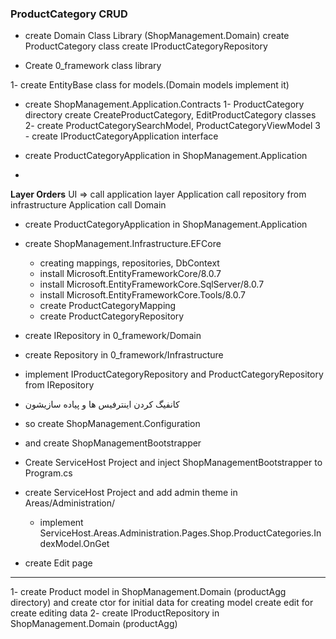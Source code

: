 ### ProductCategory CRUD

* create Domain Class Library (ShopManagement.Domain)
create ProductCategory class
create IProductCategoryRepository


* Create 0_framework class library

1- create EntityBase class for models.(Domain models implement it)

* create ShopManagement.Application.Contracts
1- ProductCategory directory create CreateProductCategory, EditProductCategory classes
2- create ProductCategorySearchModel, ProductCategoryViewModel
3 - create IProductCategoryApplication interface

* create ProductCategoryApplication in ShopManagement.Application
* 
**Layer Orders**
UI => call application layer
Application call repository from infrastructure
Application call Domain

* create ProductCategoryApplication in ShopManagement.Application

* create ShopManagement.Infrastructure.EFCore
  * creating mappings, repositories, DbContext
  * install Microsoft.EntityFrameworkCore/8.0.7
  * install Microsoft.EntityFrameworkCore.SqlServer/8.0.7
  * install Microsoft.EntityFrameworkCore.Tools/8.0.7
  * create ProductCategoryMapping
  * create ProductCategoryRepository

* create IRepository in 0_framework/Domain
* create Repository in 0_framework/Infrastructure
* implement IProductCategoryRepository and ProductCategoryRepository from IRepository

* کانفیگ کردن اینترفیس ها و پیاده سازیشون
*  so create ShopManagement.Configuration
* and create ShopManagementBootstrapper

* Create ServiceHost Project and inject ShopManagementBootstrapper to Program.cs


* create ServiceHost Project and add admin theme in Areas/Administration/
  * implement ServiceHost.Areas.Administration.Pages.Shop.ProductCategories.IndexModel.OnGet

* create Edit page
----------------------------------------------------------------
1- create Product model in ShopManagement.Domain (productAgg directory) and
create ctor for initial data for creating model
create edit for create editing data
2- create IProductRepository in ShopManagement.Domain
(productAgg)
